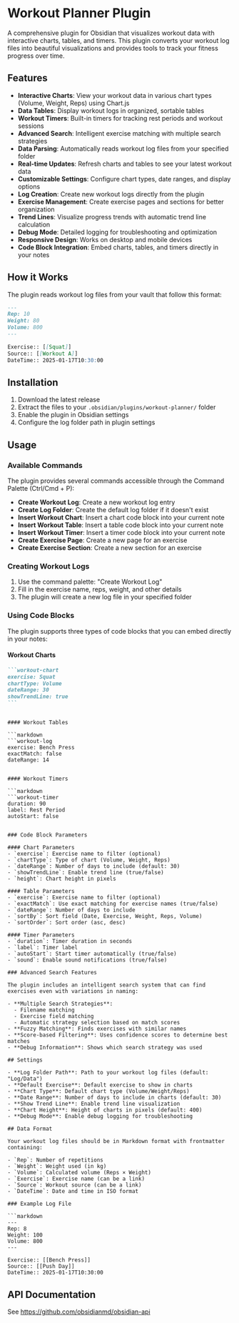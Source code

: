 # Workout Planner Plugin

A comprehensive plugin for Obsidian that visualizes workout data with interactive charts, tables, and timers. This plugin converts your workout log files into beautiful visualizations and provides tools to track your fitness progress over time.

## Features

- **Interactive Charts**: View your workout data in various chart types (Volume, Weight, Reps) using Chart.js
- **Data Tables**: Display workout logs in organized, sortable tables
- **Workout Timers**: Built-in timers for tracking rest periods and workout sessions
- **Advanced Search**: Intelligent exercise matching with multiple search strategies
- **Data Parsing**: Automatically reads workout log files from your specified folder
- **Real-time Updates**: Refresh charts and tables to see your latest workout data
- **Customizable Settings**: Configure chart types, date ranges, and display options
- **Log Creation**: Create new workout logs directly from the plugin
- **Exercise Management**: Create exercise pages and sections for better organization
- **Trend Lines**: Visualize progress trends with automatic trend line calculation
- **Debug Mode**: Detailed logging for troubleshooting and optimization
- **Responsive Design**: Works on desktop and mobile devices
- **Code Block Integration**: Embed charts, tables, and timers directly in your notes

## How it Works

The plugin reads workout log files from your vault that follow this format:

```markdown
---
Rep: 10
Weight: 80
Volume: 800
---

Exercise:: [[Squat]]
Source:: [[Workout A]]
DateTime:: 2025-01-17T10:30:00
```

## Installation

1. Download the latest release
2. Extract the files to your `.obsidian/plugins/workout-planner/` folder
3. Enable the plugin in Obsidian settings
4. Configure the log folder path in plugin settings

## Usage

### Available Commands

The plugin provides several commands accessible through the Command Palette (Ctrl/Cmd + P):

- **Create Workout Log**: Create a new workout log entry
- **Create Log Folder**: Create the default log folder if it doesn't exist
- **Insert Workout Chart**: Insert a chart code block into your current note
- **Insert Workout Table**: Insert a table code block into your current note
- **Insert Workout Timer**: Insert a timer code block into your current note
- **Create Exercise Page**: Create a new page for an exercise
- **Create Exercise Section**: Create a new section for an exercise

### Creating Workout Logs

1. Use the command palette: "Create Workout Log"
2. Fill in the exercise name, reps, weight, and other details
3. The plugin will create a new log file in your specified folder

### Using Code Blocks

The plugin supports three types of code blocks that you can embed directly in your notes:

#### Workout Charts

````markdown
```workout-chart
exercise: Squat
chartType: Volume
dateRange: 30
showTrendLine: true
```
````

````

#### Workout Tables

```markdown
```workout-log
exercise: Bench Press
exactMatch: false
dateRange: 14
````

````

#### Workout Timers

```markdown
```workout-timer
duration: 90
label: Rest Period
autoStart: false
````

````

### Code Block Parameters

#### Chart Parameters
- `exercise`: Exercise name to filter (optional)
- `chartType`: Type of chart (Volume, Weight, Reps)
- `dateRange`: Number of days to include (default: 30)
- `showTrendLine`: Enable trend line (true/false)
- `height`: Chart height in pixels

#### Table Parameters
- `exercise`: Exercise name to filter (optional)
- `exactMatch`: Use exact matching for exercise names (true/false)
- `dateRange`: Number of days to include
- `sortBy`: Sort field (Date, Exercise, Weight, Reps, Volume)
- `sortOrder`: Sort order (asc, desc)

#### Timer Parameters
- `duration`: Timer duration in seconds
- `label`: Timer label
- `autoStart`: Start timer automatically (true/false)
- `sound`: Enable sound notifications (true/false)

### Advanced Search Features

The plugin includes an intelligent search system that can find exercises even with variations in naming:

- **Multiple Search Strategies**:
  - Filename matching
  - Exercise field matching
  - Automatic strategy selection based on match scores
- **Fuzzy Matching**: Finds exercises with similar names
- **Score-based Filtering**: Uses confidence scores to determine best matches
- **Debug Information**: Shows which search strategy was used

## Settings

- **Log Folder Path**: Path to your workout log files (default: "Log/Data")
- **Default Exercise**: Default exercise to show in charts
- **Chart Type**: Default chart type (Volume/Weight/Reps)
- **Date Range**: Number of days to include in charts (default: 30)
- **Show Trend Line**: Enable trend line visualization
- **Chart Height**: Height of charts in pixels (default: 400)
- **Debug Mode**: Enable debug logging for troubleshooting

## Data Format

Your workout log files should be in Markdown format with frontmatter containing:

- `Rep`: Number of repetitions
- `Weight`: Weight used (in kg)
- `Volume`: Calculated volume (Reps × Weight)
- `Exercise`: Exercise name (can be a link)
- `Source`: Workout source (can be a link)
- `DateTime`: Date and time in ISO format

### Example Log File

```markdown
---
Rep: 8
Weight: 100
Volume: 800
---

Exercise:: [[Bench Press]]
Source:: [[Push Day]]
DateTime:: 2025-01-17T10:30:00
````

## API Documentation

See https://github.com/obsidianmd/obsidian-api
